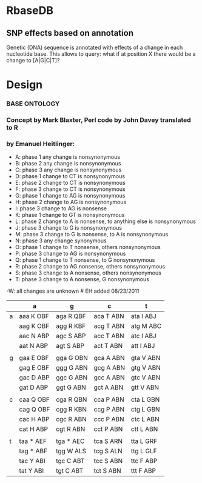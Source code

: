 # RbaseDB
## SNP effects based on annotation

Genetic (DNA) sequence is annotated with effects of a change in each nucleotide base. This allows to query: what if at position X there would be a change to [A|G|C|T]?


# Design

###  BASE ONTOLOGY

### Concept by Mark Blaxter, Perl code by John Davey translated to R
### by Emanuel Heitlinger:

- A: phase 1 any change is nonsynonymous
- B: phase 2 any change is nonsynonymous
- C: phase 3 any change is nonsynonymous
- D: phase 1 change to CT is nonsynonymous
- E: phase 2 change to CT is nonsynonymous
- F: phase 3 change to CT is nonsynonymous
- G: phase 1 change to AG is nonsynonymous
- H: phase 2 change to AG is nonsynonymous
- I: phase 3 change to AG is nonsense
- K: phase 1 change to GT is nonsynonymous
- L: phase 2 change to A is nonsense, to anything else is nonsynonymous
- J: phase 3 change to G is nonsynonymous
- M: phase 3 change to G is nonsense, to A is nonsynonymous
- N: phase 3 any change synonymous
- O: phase 1 change to T nonsense, others nonsynonymous
- P: phase 3 change to AG is nonsynonymous
- Q: phase 1 change to T nonsense, to G nonsynonymous
- R: phase 2 change to AG nonsense, others nonsynonymous
- S: phase 3 change to A nonsense, others nonsynonymous
- T: phase 3 change to A nonsense, G nonsynonymous

-W: all changes are unknown # EH added 08/23/2011

|      |  a       |    g       |    c       |    t
|------|----------|------------|------------|----------
| a    |aaa K OBF |  aga R QBF |  aca T ABN |  ata I ABJ
|      |aag K OBF |  agg R KBF |  acg T ABN |  atg M ABC
|      |aac N ABP |  agc S ABP |  acc T ABN |  atc I ABJ
|      |aat N ABP |  agt S ABP |  act T ABN |  att I ABJ
|      |          |            |            |
| g    |gaa E OBF |  gga G OBN |  gca A ABN |  gta V ABN
|      |gag E OBF |  ggg G ABN |  gcg A ABN |  gtg V ABN
|      |gac D ABP |  ggc G ABN |  gcc A ABN |  gtc V ABN
|      |gat D ABP |  ggt G ABN |  gct A ABN |  gtt V ABN
|      |          |            |            |
| c    |caa Q OBF |  cga R QBN |  cca P ABN |  cta L GBN
|      |cag Q OBF |  cgg R KBN |  ccg P ABN |  ctg L GBN
|      |cac H ABP |  cgc R ABN |  ccc P ABN |  ctc L ABN
|      |cat H ABP |  cgt R ABN |  cct P ABN |  ctt L ABN
|      |          |            |            |
| t    |taa * AEF |  tga * AEC |  tca S ARN |  tta L GRF
|      |tag * ABF |  tgg W ALS |  tcg S ALN |  ttg L GLF
|      |tac Y ABI |  tgc C ABT |  tcc S ABN |  ttc F ABP
|      |tat Y ABI |  tgt C ABT |  tct S ABN |  ttt F ABP





